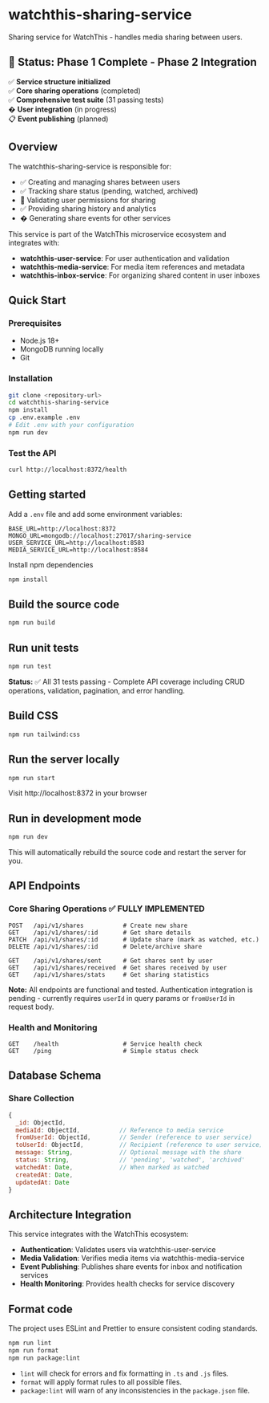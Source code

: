 # watchthis-sharing-service

Sharing service for WatchThis - handles media sharing between users.

## 🚀 Status: Phase 1 Complete - Phase 2 Integration

✅ **Service structure initialized**  
✅ **Core sharing operations** (completed)  
✅ **Comprehensive test suite** (31 passing tests)  
� **User integration** (in progress)  
📋 **Event publishing** (planned)

## Overview

The watchthis-sharing-service is responsible for:

- ✅ Creating and managing shares between users
- ✅ Tracking share status (pending, watched, archived)
- 🚧 Validating user permissions for sharing
- ✅ Providing sharing history and analytics
- � Generating share events for other services

This service is part of the WatchThis microservice ecosystem and integrates with:

- **watchthis-user-service**: For user authentication and validation
- **watchthis-media-service**: For media item references and metadata
- **watchthis-inbox-service**: For organizing shared content in user inboxes

## Quick Start

### Prerequisites

- Node.js 18+
- MongoDB running locally
- Git

### Installation

```bash
git clone <repository-url>
cd watchthis-sharing-service
npm install
cp .env.example .env
# Edit .env with your configuration
npm run dev
```

### Test the API

```bash
curl http://localhost:8372/health
```

## Getting started

Add a `.env` file and add some environment variables:

```text
BASE_URL=http://localhost:8372
MONGO_URL=mongodb://localhost:27017/sharing-service
USER_SERVICE_URL=http://localhost:8583
MEDIA_SERVICE_URL=http://localhost:8584
```

Install npm dependencies

```bash
npm install
```

## Build the source code

```bash
npm run build
```

## Run unit tests

```bash
npm run test
```

**Status:** ✅ All 31 tests passing - Complete API coverage including CRUD operations, validation, pagination, and error handling.

## Build CSS

```bash
npm run tailwind:css
```

## Run the server locally

```bash
npm run start
```

Visit http://localhost:8372 in your browser

## Run in development mode

```bash
npm run dev
```

This will automatically rebuild the source code and restart the server for you.

## API Endpoints

### Core Sharing Operations ✅ FULLY IMPLEMENTED

```
POST   /api/v1/shares           # Create new share
GET    /api/v1/shares/:id       # Get share details
PATCH  /api/v1/shares/:id       # Update share (mark as watched, etc.)
DELETE /api/v1/shares/:id       # Delete/archive share

GET    /api/v1/shares/sent      # Get shares sent by user
GET    /api/v1/shares/received  # Get shares received by user
GET    /api/v1/shares/stats     # Get sharing statistics
```

**Note:** All endpoints are functional and tested. Authentication integration is pending - currently requires `userId` in query params or `fromUserId` in request body.

### Health and Monitoring

```
GET    /health                  # Service health check
GET    /ping                    # Simple status check
```

## Database Schema

### Share Collection

```javascript
{
  _id: ObjectId,
  mediaId: ObjectId,           // Reference to media service
  fromUserId: ObjectId,        // Sender (reference to user service)
  toUserId: ObjectId,          // Recipient (reference to user service)
  message: String,             // Optional message with the share
  status: String,              // 'pending', 'watched', 'archived'
  watchedAt: Date,             // When marked as watched
  createdAt: Date,
  updatedAt: Date
}
```

## Architecture Integration

This service integrates with the WatchThis ecosystem:

- **Authentication**: Validates users via watchthis-user-service
- **Media Validation**: Verifies media items via watchthis-media-service
- **Event Publishing**: Publishes share events for inbox and notification services
- **Health Monitoring**: Provides health checks for service discovery

## Format code

The project uses ESLint and Prettier to ensure consistent coding standards.

```bash
npm run lint
npm run format
npm run package:lint
```

- `lint` will check for errors and fix formatting in `.ts` and `.js` files.
- `format` will apply format rules to all possible files.
- `package:lint` will warn of any inconsistencies in the `package.json` file.
